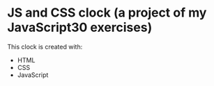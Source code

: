 JS and CSS clock (a project of my JavaScript30 exercises)
===============================

This clock is created with: 
- HTML
- CSS
- JavaScript

